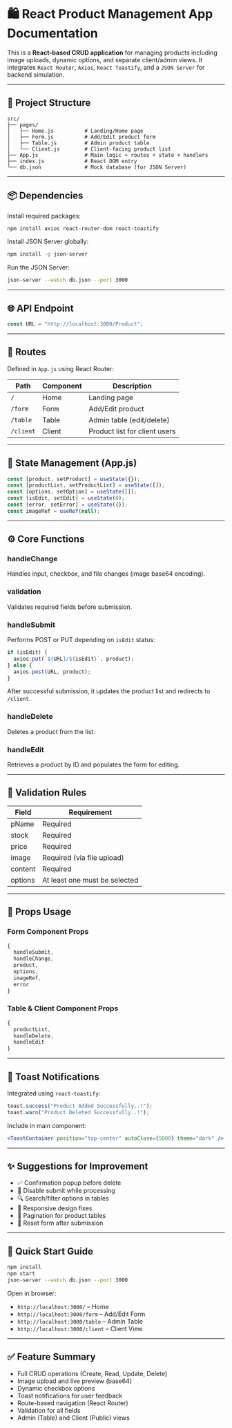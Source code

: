 # 🛍️ React Product Management App Documentation

This is a **React-based CRUD application** for managing products including image uploads, dynamic options, and separate client/admin views. It integrates `React Router`, `Axios`, `React Toastify`, and a `JSON Server` for backend simulation.

---

## 📁 Project Structure

```
src/
├── pages/
│   ├── Home.js          # Landing/Home page
│   ├── Form.js          # Add/Edit product form
│   ├── Table.js         # Admin product table
│   └── Client.js        # Client-facing product list
├── App.js               # Main logic + routes + state + handlers
├── index.js             # React DOM entry
└── db.json              # Mock database (for JSON Server)
```

---

## 📦 Dependencies

Install required packages:

```bash
npm install axios react-router-dom react-toastify
```

Install JSON Server globally:

```bash
npm install -g json-server
```

Run the JSON Server:

```bash
json-server --watch db.json --port 3000
```

---

## 🌐 API Endpoint

```js
const URL = "http://localhost:3000/Product";
```

---

## 🔁 Routes

Defined in `App.js` using React Router:

| Path      | Component | Description                   |
| --------- | --------- | ----------------------------- |
| `/`       | Home      | Landing page                  |
| `/form`   | Form      | Add/Edit product              |
| `/table`  | Table     | Admin table (edit/delete)     |
| `/client` | Client    | Product list for client users |

---

## 🧠 State Management (App.js)

```js
const [product, setProduct] = useState({});
const [productList, setProductList] = useState([]);
const [options, setOption] = useState([]);
const [isEdit, setEdit] = useState(0);
const [error, setError] = useState({});
const imageRef = useRef(null);
```

---

## ⚙️ Core Functions

### handleChange

Handles input, checkbox, and file changes (image base64 encoding).

### validation

Validates required fields before submission.

### handleSubmit

Performs POST or PUT depending on `isEdit` status:

```js
if (isEdit) {
  axios.put(`${URL}/${isEdit}`, product);
} else {
  axios.post(URL, product);
}
```

After successful submission, it updates the product list and redirects to `/client`.

### handleDelete

Deletes a product from the list.

### handleEdit

Retrieves a product by ID and populates the form for editing.

---

## 🧾 Validation Rules

| Field   | Requirement                   |
| ------- | ----------------------------- |
| pName   | Required                      |
| stock   | Required                      |
| price   | Required                      |
| image   | Required (via file upload)    |
| content | Required                      |
| options | At least one must be selected |

---

## 🧩 Props Usage

### Form Component Props

```js
{
  handleSubmit,
  handleChange,
  product,
  options,
  imageRef,
  error
}
```

### Table & Client Component Props

```js
{
  productList,
  handleDelete,
  handleEdit
}
```

---

## 🔔 Toast Notifications

Integrated using `react-toastify`:

```js
toast.success("Product Added Successfully..!");
toast.warn("Product Deleted Successfully..!");
```

Include in main component:

```jsx
<ToastContainer position="top-center" autoClose={5000} theme="dark" />
```

---

## ✨ Suggestions for Improvement

* ✅ Confirmation popup before delete
* 🛑 Disable submit while processing
* 🔍 Search/filter options in tables
* 📱 Responsive design fixes
* 📄 Pagination for product tables
* 🔄 Reset form after submission

---

## 🚀 Quick Start Guide

```bash
npm install
npm start
json-server --watch db.json --port 3000
```

Open in browser:

* `http://localhost:3000/` – Home
* `http://localhost:3000/form` – Add/Edit Form
* `http://localhost:3000/table` – Admin Table
* `http://localhost:3000/client` – Client View

---

## ✅ Feature Summary

* Full CRUD operations (Create, Read, Update, Delete)
* Image upload and live preview (base64)
* Dynamic checkbox options
* Toast notifications for user feedback
* Route-based navigation (React Router)
* Validation for all fields
* Admin (Table) and Client (Public) views
